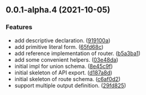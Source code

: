 ## 0.0.1-alpha.4 (2021-10-05)


### Features

* add descriptive declaration. ([919100a](https://github.com/typified-web/request/commit/919100a05051ab9e4a61f51c42a56b30656d9bfb))
* add primitive literal form. ([65fd68c](https://github.com/typified-web/request/commit/65fd68c99a11bbbfd73fab235c38e53e4a81b924))
* add reference implementation of router. ([b5a3ba1](https://github.com/typified-web/request/commit/b5a3ba1507716c376dbce8a2411102d3eb96d72e))
* add some convenient helpers. ([03e48da](https://github.com/typified-web/request/commit/03e48da82844af1f9cef3d0c86ca950984613c1b))
* initial impl for union schema. ([8e45c9f](https://github.com/typified-web/request/commit/8e45c9f2b3cda79e7cf7d1f9f0ad242d4335bb64))
* initial skeleton of API export. ([d187a8d](https://github.com/typified-web/request/commit/d187a8d768b767ca6578df686b41211a611167f5))
* initial skeleton of route schema. ([c6af0d2](https://github.com/typified-web/request/commit/c6af0d282cb0e074139a889644921fb0ecd30aaf))
* support multiple output definition. ([29fd825](https://github.com/typified-web/request/commit/29fd82565bce660ab915a04c7c70c182c322f567))



